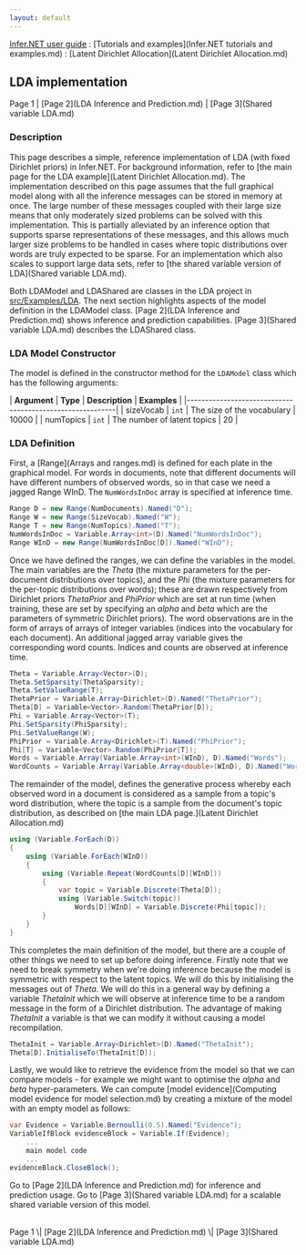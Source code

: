 ```yaml
---
layout: default 
--- 
```

[Infer.NET user guide](index.md) : [Tutorials and examples](Infer.NET tutorials and examples.md) : [Latent Dirichlet Allocation](Latent Dirichlet Allocation.md)

## LDA implementation

Page 1 \| [Page 2](LDA Inference and Prediction.md) \| [Page 3](Shared variable LDA.md)

### Description

This page describes a simple, reference implementation of LDA (with fixed Dirichlet priors) in Infer.NET. For background information, refer to [the main page for the LDA example](Latent Dirichlet Allocation.md). The implementation described on this page assumes that the full graphical model along with all the inference messages can be stored in memory at once. The large number of these messages coupled with their large size means that only moderately sized problems can be solved with this implementation. This is partially alleviated by an inference option that supports sparse representations of these messages, and this allows much larger size problems to be handled in cases where topic distributions over words are truly expected to be sparse. For an implementation which also scales to support large data sets, refer to [the shared variable version of LDA](Shared variable LDA.md).

Both LDAModel and LDAShared are classes in the LDA project in [src/Examples/LDA](https://github.com/dotnet/infer/tree/master/src/Examples/LDA). The next section highlights aspects of the model definition in the LDAModel class. [Page 2](LDA Inference and Prediction.md) shows inference and prediction capabilities. [Page 3](Shared variable LDA.md) describes the LDAShared class.

### LDA Model Constructor

The model is defined in the constructor method for the `LDAModel` class which has the following arguments:  

| **Argument** | **Type** | **Description** | **Examples** |
|----------------------------------------------------------|
| sizeVocab | `int` | The size of the vocabulary | 10000 |
| numTopics | `int` | The number of latent topics | 20 |

### LDA Definition

First, a [Range](Arrays and ranges.md) is defined for each plate in the graphical model. For words in documents, note that different documents will have different numbers of observed words, so in that case we need a jagged Range WInD. The `NumWordsInDoc` array is specified at inference time.

```csharp
Range D = new Range(NumDocuments).Named("D");  
Range W = new Range(SizeVocab).Named("W");  
Range T = new Range(NumTopics).Named("T");  
NumWordsInDoc = Variable.Array<int>(D).Named("NumWordsInDoc");  
Range WInD = new Range(NumWordsInDoc[D]).Named("WInD");
```

Once we have defined the ranges, we can define the variables in the model. The main variables are the _Theta_ (the mixture parameters for the per-document distributions over topics), and the _Phi_ (the mixture parameters for the per-topic distributions over words); these are drawn respectively from Dirichlet priors _ThetaPrior_ and _PhiPrior_ which are set at run time (when training, these are set by specifying an _alpha_ and _beta_ which are the parameters of symmetric Dirichlet priors). The word observations are in the form of arrays of arrays of integer variables (indices into the vocabulary for each document). An additional jagged array variable gives the corresponding word counts. Indices and counts are observed at inference time.

```csharp
Theta = Variable.Array<Vector>(D);  
Theta.SetSparsity(ThetaSparsity);  
Theta.SetValueRange(T);  
ThetaPrior = Variable.Array<Dirichlet>(D).Named("ThetaPrior");  
Theta[D] = Variable<Vector>.Random(ThetaPrior[D]);  
Phi = Variable.Array<Vector>(T);  
Phi.SetSparsity(PhiSparsity);  
Phi.SetValueRange(W);  
PhiPrior = Variable.Array<Dirichlet>(T).Named("PhiPrior");  
Phi[T] = Variable<Vector>.Random(PhiPrior[T]);  
Words = Variable.Array(Variable.Array<int>(WInD), D).Named("Words");  
WordCounts = Variable.Array(Variable.Array<double>(WInD), D).Named("WordCounts");
```

The remainder of the model, defines the generative process whereby each observed word in a document is considered as a sample from a topic's word distribution, where the topic is a sample from the document's topic distribution, as described on [the main LDA page.](Latent Dirichlet Allocation.md)

```csharp
using (Variable.ForEach(D))  
{  
    using (Variable.ForEach(WInD))  
    {  
        using (Variable.Repeat(WordCounts[D][WInD]))  
        {  
            var topic = Variable.Discrete(Theta[D]);  
            using (Variable.Switch(topic))  
                Words[D][WInD] = Variable.Discrete(Phi[topic]);  
        }  
    }  
}
```

This completes the main definition of the model, but there are a couple of other things we need to set up before doing inference. Firstly note that we need to break symmetry when we're doing inference because the model is symmetric with respect to the latent topics. We will do this by initialising the messages out of _Theta_. We will do this in a general way by defining a variable _ThetaInit_ which we will observe at inference time to be a random message in the form of a Dirichlet distribution. The advantage of making _ThetaInit_ a variable is that we can modify it without causing a model recompilation.

```csharp
ThetaInit = Variable.Array<Dirichlet>(D).Named("ThetaInit");
Theta[D].InitialiseTo(ThetaInit[D]);
```

Lastly, we would like to retrieve the evidence from the model so that we can compare models - for example we might want to optimise the _alpha_ and _beta_ hyper-parameters. We can compute [model evidence](Computing model evidence for model selection.md) by creating a mixture of the model with an empty model as follows:

```csharp
var Evidence = Variable.Bernoulli(0.5).Named("Evidence");  
VariableIfBlock evidenceBlock = Variable.If(Evidence);  
    ... 
    main model code  
    ... 
evidenceBlock.CloseBlock();
```

Go to [Page 2](LDA Inference and Prediction.md) for inference and prediction usage. Go to [Page 3](Shared variable LDA.md) for a scalable shared variable version of this model.

<br/>
Page 1 \| [Page 2](LDA Inference and Prediction.md) \| [Page 3](Shared variable LDA.md)
